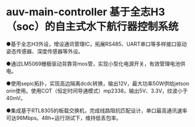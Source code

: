 # auv-main-controller 基于全志H3（soc）的自主式水下航行器控制系统                 

●基于全志H3外设，增设通讯管理IC，拓展RS485、UART串口等多样接口驱动姿态传感器、深度传感器等外设。

●通过LM5069栅极驱动背靠背mos管，实现小型化电源开关，有效管理电池供电。

●使用sepic拓扑，实现高边隔离dcdc转换，输出12V，最大功率50W供给jetson orin使用。使用COT（恒定时间导通模式）mp2338，输出5V、3.3V，纹波小于40mV。

●集成基于RTL8305的板载交换机，完成线路阻抗匹配设计，单口最高通讯速率可达96Mbps。48h+运行测试下，维持低丢包率。
